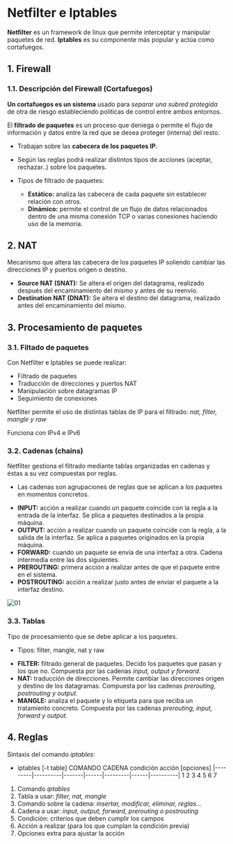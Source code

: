 # Netfilter e Iptables

**Netfilter** es un framework de linux que permite interceptar y manipular
paquetes de red. **Iptables** es su componente más popular y actúa como
cortafuegos.

## 1. Firewall
### 1.1. Descripción del Firewall (Cortafuegos)

**Un cortafuegos es un sistema** usado para *separar una subred protegida* de otra
de riesgo estableciendo políticas de control entre ambos entornos.

El **filtrado de paquetes** es un proceso que deniega o permite el flujo de
información y datos entre la red que se desea proteger (interna) del resto.

* Trabajan sobre las **cabecera de los paquetes IP.**

* Según las reglas podrá realizar distintos tipos de acciones (aceptar, rechazar..)
sobre los paquetes.

* Tipos de filtrado de paquetes:
  - **Estático:** analiza las cabecera de cada paquete sin establecer relación
  con otros.
  - **Dinámico:** permite el control de un flujo de datos relacionados dentro de una
  misma conexión TCP o varias conexiones haciendo uso de la memoria.

## 2. NAT

Mecanismo que altera las cabecera de los paquetes IP soliendo cambiar las
direcciones IP y puertos origen o destino.

* **Source NAT (SNAT):** Se altera el origen del datagrama, realizado después del
encaminamiento del mismo y antes de su reenvío.
* **Destination NAT (DNAT):** Se altera el destino del datagrama, realizado
antes del encaminamiento del mismo.

## 3. Procesamiento de paquetes

### 3.1. Filtado de paquetes

Con Netfilter e Iptables se puede realizar:

* Filtrado de paquetes
* Traducción de direcciones y puertos NAT
* Manipulación sobre datagramas IP
* Seguimiento de conexiones

Netfilter permite el uso de distintas tablas de IP para el filtrado:
*nat, filter, mangle y raw*

Funciona con IPv4 e IPv6

### 3.2. Cadenas (chains)

Netfilter gestiona el filtrado mediante tablas organizadas en cadenas y éstas
a su vez compuestas por reglas.

* Las cadenas son agrupaciones de reglas que se aplican a los paquetes en
momentos concretos.

- **INPUT:** acción a realizar cuando un paquete coincide con la regla a
la entrada de la interfaz. Se plica a paquetes destinados a la propia máquina.
- **OUTPUT:** acción a realizar cuando un paquete coincide con la regla, a
la salida de la interfaz. Se aplica a paquetes originados en la propia
máquina.
- **FORWARD:** cuando un paquete se envía de una interfaz a otra. Cadena
intermedia entre las dos siguientes.
- **PREROUTING:** primera acción a realizar antes de que el paquete entre en
el sistema.
- **POSTROUTING:** acción a realizar justo antes de enviar el paquete a la
interfaz destino.

![01](../images/Selección_001.png)

### 3.3. Tablas

Tipo de procesamiento que se debe aplicar a los paquetes.

* Tipos: filter, mangle, nat y raw

- **FILTER:** filtrado general de paquetes. Decido los paquetes que pasan
y los que no. Compuesta por las cadenas *input, output y forward*.
- **NAT:** traducción de direcciones. Permite cambiar las direcciones origen
y destino de los datagramas. Compuesta por las cadenas *prerouting,
postrouting y output*.
- **MANGLE:** analiza el paquete y lo etiqueta para que reciba un tratamiento
concreto. Compuesta por las cadenas *prerouting, input, forward y output*.

## 4. Reglas

Sintaxis del comando *iptables*:

- iptables [-t table] COMANDO CADENA condición acción [opciones]
|---------|----------|-------|------|---------|------|----------|
    1           2        3      4        5       6        7

1. Comando *iptables*
2. Tabla a usar: *filter, nat, mangle*
3. Comando sobre la cadena: *insertar, modificar, eliminar, reglas...*
4. Cadena a usar: *input, output, forward, prerouting o postrouting*
5. Condición: criterios que deben cumplir los campos
6. Acción a realizar (para los que cumplan la condición previa)
7. Opciones extra para ajustar la acción
